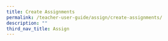 ```yaml
---
title: Create Assignments
permalink: /teacher-user-guide/assign/create-assignments/
description: ""
third_nav_title: Assign
---
```

